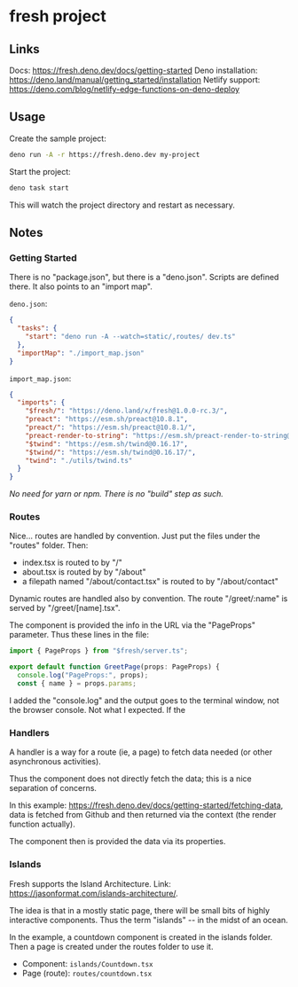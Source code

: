 # fresh project

## Links

Docs: https://fresh.deno.dev/docs/getting-started
Deno installation: https://deno.land/manual/getting_started/installation
Netlify support: https://deno.com/blog/netlify-edge-functions-on-deno-deploy


## Usage

Create the sample project:
```sh
deno run -A -r https://fresh.deno.dev my-project
```

Start the project:

```sh
deno task start
```

This will watch the project directory and restart as necessary.

## Notes

### Getting Started

There is no "package.json", but there is a "deno.json". Scripts are defined there.
It also points to an "import map".

`deno.json`:
```json
{
  "tasks": {
    "start": "deno run -A --watch=static/,routes/ dev.ts"
  },
  "importMap": "./import_map.json"
}
```

`import_map.json`:
```json
{
  "imports": {
    "$fresh/": "https://deno.land/x/fresh@1.0.0-rc.3/",
    "preact": "https://esm.sh/preact@10.8.1",
    "preact/": "https://esm.sh/preact@10.8.1/",
    "preact-render-to-string": "https://esm.sh/preact-render-to-string@5.2.0?deps=preact@10.8.1",
    "$twind": "https://esm.sh/twind@0.16.17",
    "$twind/": "https://esm.sh/twind@0.16.17/",
    "twind": "./utils/twind.ts"
  }
}
```

*No need for yarn or npm. There is no "build" step as such.*

### Routes

Nice... routes are handled by convention. Just put the files under the "routes" folder. Then:
- index.tsx is routed to by "/"
- about.tsx is routed by by "/about"
- a filepath named "/about/contact.tsx" is routed to by "/about/contact"

Dynamic routes are handled also by convention.
The route "/greet/:name" is served by "/greet/[name].tsx".

The component is provided the info in the URL via the "PageProps" parameter.
Thus these lines in the file:
```ts
import { PageProps } from "$fresh/server.ts";

export default function GreetPage(props: PageProps) {
  console.log("PageProps:", props);
  const { name } = props.params;
```

I added the "console.log" and the output goes to the terminal window, not the browser console.
Not what I expected. If the 

### Handlers

A handler is a way for a route (ie, a page) to fetch data needed (or other asynchronous activities).

Thus the component does not directly fetch the data; this is a nice separation of concerns.

In this example: https://fresh.deno.dev/docs/getting-started/fetching-data, 
data is fetched from Github and then returned via the context (the render function actually).

The component then is provided the data via its properties.

### Islands

Fresh supports the Island Architecture. Link: https://jasonformat.com/islands-architecture/.

The idea is that in a mostly static page, there will be small bits of highly interactive components.
Thus the term "islands" -- in the midst of an ocean.

In the example, a countdown component is created in the islands folder.
Then a page is created under the routes folder to use it.
- Component: `islands/Countdown.tsx`
- Page (route): `routes/countdown.tsx`
